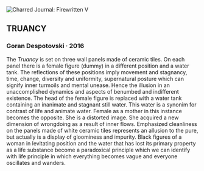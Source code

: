 <div class="artwork-of-the-day">
  <div class="container">
    <div class="img-wrapper">
      <img
        src="https://uploads2.wikiart.org/00165/images/goran-despotovski/truancy-1-1.jpg!Large.jpg"
        alt="Charred Journal: Firewritten V" />
    </div>
    <div class="artwork-detail">
      <div class="artwork-origin"> 
        <h2 class="artwork-name">TRUANCY</h2>
        <h3 class="artist">
          Goran Despotovski
                    ·  2016
        </h3>
      </div>
      <p class="description">
        <span class="artwork-description-text ng-binding" ng-bind-html="viewModel.ArtworkOfTheDay.Description | unsafe">The <i>Truancy</i> is set on three wall panels made of ceramic tiles. On each panel there is a female figure (dummy) in a different position and a water tank. The reflections of these positions imply movement and stagnancy, time, change, diversity and uniformity, supernatural posture which can signify inner turmoils and mental unease. Hence the illusion in an unaccomplished dynamics and aspects of benumbed and indifferent existence. The head of the female figure is replaced with a water tank containing an inanimate and stagnant still water. This water is a synonim for contrast of life and animate water. Female as a mother in this instance becomes the opposite. She is a distorted image. She acquired a new dimension of wrongdoing as a result of inner flows. Emphasized cleanliness on the panels made of white ceramic tiles represents an allusion to the pure, but actually is a display of gloominess and impurity. Black figures of a woman in levitating position and the water that has lost its primary property as a life substance become a paradoxical principle which we can identify with life principle in which everything becomes vague and everyone oscillates and wanders.</span>
                        <div class="text-shadow-container" ng-show="showShadow" style=""></div>
      </p>
    </div>
  </div>

</div>
